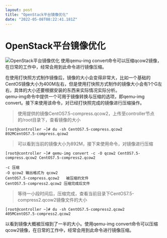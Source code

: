 ```yaml
---
layout: post
title: "OpenStack平台镜像优化"
date: "2022-05-08T08:22:41.181Z"
---
```

OpenStack平台镜像优化
===============

![OpenStack平台镜像优化](https://img2022.cnblogs.com/blog/2594815/202205/2594815-20220508110539832-1244170820.png) 使用qemu-img convert命令可以压缩qcow2镜像，在日常的工作中，经常会用到此命令进行镜像压缩。

在使用打快照方式制作镜像后，镜像的大小会变得非常大，比如一个基础的CentOS镜像大小为400M左右，但是使用打快照方式制作的镜像大小会有1个G左右，具体的大小还要根据安装的东西来实际情况实际分析。  
qemu-img命令中提供一个可用于镜像转换与压缩的选项，即qemu-img convert。接下来使用该命令，对已经打快照完成的镜像进行压缩操作。

> 使用提供的镜像CentOS7.5-compress.qcow2，上传至controller节点的/root目录下，查看镜像的大小

    [root@controller ~]# du -sh CentOS7.5-compress.qcow2
    892MCentOS7.5-compress.qcow2
    

> 可以看到当前的镜像大小为892M，接下来使用命令，对镜像进行压缩

    [root@controller ~]# qemu-img convert -c -O qcow2 CentOS7.5-compress.qcow2 CentOS7.5-compress2.qcow2
    
    -c 压缩
    -O qcow2 输出格式为 qcow2
    CentOS7.5-compress.qcow2   被压缩的文件
    CentOS7.5-compress2.qcow2 压缩完成后文件
    

> 等待一小段时间后，压缩完成，查看当前目录下CentOS7.5-compress2.qcow2镜像文件的大小

    [root@controller ~]# du -sh CentOS7.5-compress2.qcow2
    405MCentOS7.5-compress2.qcow2
    

以看到镜像大概被压缩到了一半的大小。使用qemu-img convert命令可以压缩qcow2镜像，在日常的工作中，经常会用到此命令进行镜像压缩。